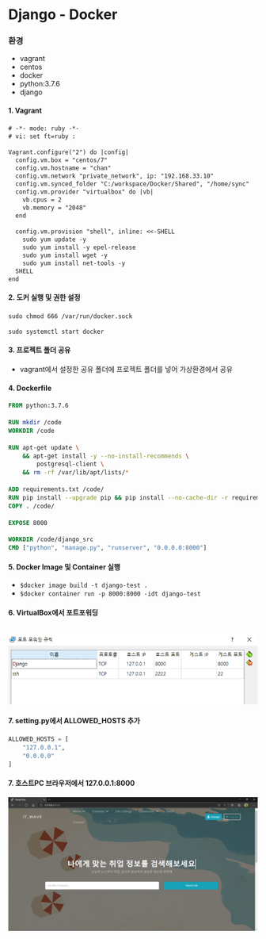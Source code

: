 # Django - Docker

### 환경

- vagrant
- centos
- docker
- python:3.7.6
- django



#### 1. Vagrant

```
# -*- mode: ruby -*-
# vi: set ft=ruby :

Vagrant.configure("2") do |config|
  config.vm.box = "centos/7"
  config.vm.hostname = "chan"
  config.vm.network "private_network", ip: "192.168.33.10"
  config.vm.synced_folder "C:/workspace/Docker/Shared", "/home/sync"
  config.vm.provider "virtualbox" do |vb|
    vb.cpus = 2
    vb.memory = "2048"
  end

  config.vm.provision "shell", inline: <<-SHELL
    sudo yum update -y
    sudo yum install -y epel-release
    sudo yum install wget -y
    sudo yum install net-tools -y
  SHELL
end
```



#### 2. 도커 실행 및 권한 설정

`sudo chmod 666 /var/run/docker.sock`

`sudo systemctl start docker`



#### 3. 프로젝트 폴더 공유

- vagrant에서 설정한 공유 폴더에 프로젝트 폴더를 넣어 가상환경에서 공유



#### 4. Dockerfile

```dockerfile
FROM python:3.7.6

RUN mkdir /code
WORKDIR /code

RUN apt-get update \
    && apt-get install -y --no-install-recommends \
        postgresql-client \
    && rm -rf /var/lib/apt/lists/*

ADD requirements.txt /code/
RUN pip install --upgrade pip && pip install --no-cache-dir -r requirements.txt
COPY . /code/

EXPOSE 8000

WORKDIR /code/django_src
CMD ["python", "manage.py", "runserver", "0.0.0.0:8000"]
```



#### 5. Docker Image 및 Container 실행

- `$docker image build -t django-test .`
- `$docker container run -p 8000:8000 -idt django-test`



#### 6. VirtualBox에서 포트포워딩

​		![image-20200921000651812](..\img\image-20200921000651812.png)



#### 7. setting.py에서 ALLOWED_HOSTS 추가

```python
ALLOWED_HOSTS = [
    "127.0.0.1",
    "0.0.0.0"
]
```





#### 7. 호스트PC 브라우저에서 127.0.0.1:8000

​	<img src="..\img\image-20200921000910461.png" alt="image-20200921000910461" style="zoom: 50%;" />





